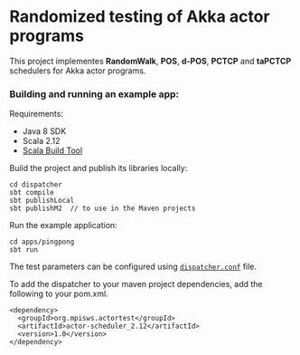 Randomized testing of Akka actor programs
=========================

This project implementes **RandomWalk**, **POS**, **d-POS**, **PCTCP** and **taPCTCP** schedulers for Akka actor programs.

### Building and running an example app:

Requirements:

- Java 8 SDK
- Scala 2.12
- [Scala Build Tool](http://www.scala-sbt.org/) 



Build the project and publish its libraries locally:

```
cd dispatcher
sbt compile
sbt publishLocal
sbt publishM2  // to use in the Maven projects
```


Run the example application:

```
cd apps/pingpong
sbt run
```

The test parameters can be configured using [```dispatcher.conf```](https://gitlab.mpi-sws.org/burcu/actor-pct/blob/master/apps/pingpong/src/main/resources/dispatcher.conf) file. 

To add the dispatcher to your maven project dependencies, add the following to your pom.xml.

 ```
 <dependency>
   <groupId>org.mpisws.actortest</groupId>
   <artifactId>actor-scheduler_2.12</artifactId>
   <version>1.0</version>
 </dependency>
  ```
 
  